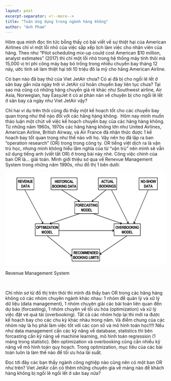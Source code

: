 ```yaml
---
layout: post
excerpt-separator: <!--more-->
title: "Toán ứng dụng trong ngành hàng không"
author: "Anh Pham"
---
```


Hôm qua mình đọc tin tức bỗng thấy có bài viết về sự thiệt hại của American Airlines chỉ vì một lỗi nhỏ của việc sắp xếp lịch làm việc cho nhân viên của hãng. Theo như “Pilot scheduling mix-up could cost American $10 million, analyst estimates” (2017) thì chỉ một lỗi nhỏ trong hệ thống máy tính thôi mà 15,000 vị trí phi công máy bay bỏ trống trong nhiều chuyến bay tháng 12 này, ước tính sẽ làm thiệt hại tới 10 triệu đô la mỹ cho hãng American Airline.

<!--more-->

Có bạn nào đã bay thử của Viet JetAir chưa? Có ai đã bị cho ngồi lê lết ở sân bay gần nửa ngày trời vì JetAir cứ hoãn chuyến bay liên tục chưa? Tại sao mà cũng có những hãng chuyến giá rẻ khác như Southwest airline, Air Asia, Norwegian, hay EasyJet ít có ai phàn nàn về chuyện bị cho ngồi lê lết ở sân bay cả ngày như Viet JetAir vậy?

Chỉ hai ví dụ trên thôi cũng đủ thấy một kế hoạch tốt cho các chuyến bay quan trọng như thế nào đối với các hãng hàng không.
​
Hôm nay mình muốn thảo luận một chút về việc kế hoạch chuyến bay của các hãng hàng không. Từ những năm 1960s, 1970s các hãng hàng không lớn như United Airlines, American Airline, British Airway, và Air France đã nhận thức được 1 kế hoạch bay tốt quan trọng như thế nào với họ. Vậy nên họ đã lập ra ban “operation research” (OR) trong trong công ty. OR tiếng việt dịch ra là vận trù học, nhưng mình không hiểu lắm nghĩa của từ “vận trù” nên mình sẽ vẫn sữ dụng tiếng anh (viết tắt OR) ở trong bài này nhé. Công việc chính của ban OR là… giải toán. Mình giới thiệu sơ qua về Renevue Management System trong những năm 1990s, như đồ thị 1 bên dưới:

<div class="post-image">
    <a href="/images/blog/rms.png" data-lightbox="eiqomima" data-title="Revenue Management System">
        <img src="/images/blog/rms.png">
    </a>
    <p class="post-image-caption">Revenue Management System</p>
</div>

<br>

Chỉ nhìn sơ từ đồ thị trên thôi thì mình đã thấy ban OR trong các hãng hàng không có các nhóm chuyên ngành khác nhau: 1 nhóm để quản lý và xữ lý dữ liệu (data management), 1 nhóm chuyên giải các bài toán liên quan đến dự báo (forcasting), 1 nhóm chuyên về tối ưu hóa (optimization) và xử lý việc đặt vé quá tải (overbooking). Tất cả các nhóm hợp lại thì mới ra được kế hoạch bay cho các chu kỳ khác nhàu trong năm. Và điểm chung của các nhóm này là họ phải làm việc tốt với các con số và mô hình toán học!!!! Nếu như data management cần các kỹ năng về database, statistics thì bên forcasting cần kỹ năng về machine learning, mô hình toán regression (1 mảng trong statistic). Bên optimization và overbooking cũng cần nhiều kỹ năng về mô hình toán quy hoạch. Trong optimization, mục tiêu của các bài toán luôn là làm thế nào để tối ưu hóa lãi suất.

Đọc tới đây các bạn thấy ngành công nghiệp nào cũng nên có một ban OR như trên? Viet JetAir cần có thêm những chuyên gia về mảng nào để khách hàng không bị ngồi lê ngồi lết ở sân bay nữa?
